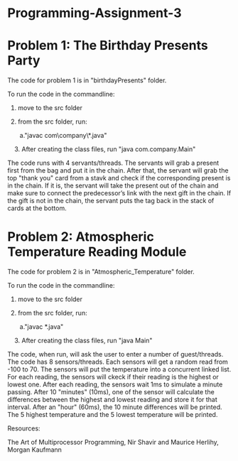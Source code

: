 # Programming-Assignment-3

# Problem 1: The Birthday Presents Party
The code for problem 1 is in "birthdayPresents" folder. 

To run the code in the commandline:

1. move to the src folder

2. from the src folder, run:
  
&nbsp;&nbsp;&nbsp;&nbsp;&nbsp;&nbsp; a."javac com\company\\*.java"

&nbsp;&nbsp;&nbsp; 3. After creating the class files, run "java com.company.Main"

The code runs with 4 servants/threads. The servants will grab a present first from the bag and put it in the chain. After that, the servant will grab the top "thank you" card from a stavk and check if the corresponding present is in the chain. If it is, the servant will take the present out of the chain and make sure to connect the predecessor’s link with the next gift in the chain. If the gift is not in the chain, the servant puts the tag back in the stack of cards at the bottom.

# Problem 2: Atmospheric Temperature Reading Module

The code for problem 2 is in "Atmospheric_Temperature" folder. 

To run the code in the commandline:

1. move to the src folder

2. from the src folder, run:
  
&nbsp;&nbsp;&nbsp;&nbsp;&nbsp;&nbsp; a."javac *.java"

&nbsp;&nbsp;&nbsp; 3. After creating the class files, run "java Main"

The code, when run, will ask the user to enter a number of guest/threads. The code has 8 sensors/threads. Each sensors will get a random read from -100 to 70. The sensors will put the temperature into a concurrent linked list. For each reading, the sensors will ckeck if their reading is the highest or lowest one. After each reading, the sensors wait 1ms to simulate a minute passing. After 10 "minutes" (10ms), one of the sensor will calculate the differences between the highest and lowest reading and store it for that interval. After an "hour" (60ms), the 10 minute differences will be printed. The 5 highest temperature and the 5 lowest temperature will be printed. 

Resources:

The Art of Multiprocessor Programming, Nir Shavir and Maurice Herlihy, Morgan Kaufmann
